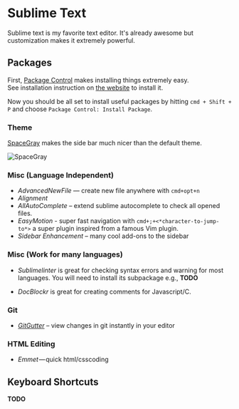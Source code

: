 # Sublime Text

Sublime text is my favorite text editor.  It's already awesome but customization makes it extremely powerful. 

## Packages

First, [Package Control](https://packagecontrol.io/) makes installing things extremely easy.  
See installation instruction on [the website](https://packagecontrol.io/) to install it. 

Now you should be all set to install useful packages by hitting `cmd + Shift + P`
and choose `Package Control: Install Package`.

### Theme

[SpaceGray](http://kkga.github.io/spacegray/) makes the side bar much nicer than the default theme. 

![SpaceGray](http://kkga.github.io/spacegray/assets/spacegray.png)

### Misc (Language Independent)

- *AdvancedNewFile* — create new file anywhere with `cmd+opt+n`
- *Alignment*
- *AllAutoComplete* – extend sublime autocomplete to check all opened files.
- *EasyMotion* - super fast navigation with `cmd+;+<*character-to-jump-to*>` a super plugin inspired from a famous Vim plugin.
- *Sidebar Enhancement* – many cool add-ons to the sidebar

### Misc (Work for many languages)

- *Sublimelinter* is great for checking syntax errors and warning for most languages.
You will need to install its subpackage e.g.,  **TODO**

- *DocBlockr* is great for creating comments for Javascript/C.

### Git 
- *[GitGutter](http://www.jisaacks.com/gitgutter)* – view changes in git instantly in your editor

### HTML Editing

- *Emmet* — quick html/csscoding

## Keyboard Shortcuts

**TODO**
